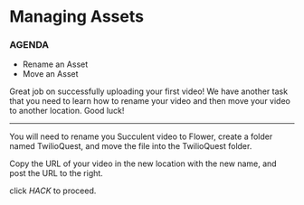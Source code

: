 # Managing Assets

<div class="aside">
<h3>AGENDA</h3>
<ul>
  <li>Rename an Asset</li>
  <li>Move an Asset</li>
</ul>
</div>

Great job on successfully uploading your first video! We have another task that you need to learn how to rename your video and then move your video to another location. Good luck!

********************

You will need to rename you Succulent video to Flower, create a folder named TwilioQuest, and move the file into the TwilioQuest folder.

Copy the URL of your video in the new location with the new name, and post the URL to the right.

click _HACK_ to proceed.